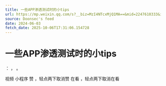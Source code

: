 ```yaml
---
title: 一些APP渗透测试时的小tips
url: https://mp.weixin.qq.com/s?__biz=MzI4NTcxMjQ1MA==&mid=2247610333&idx=1&sn=f0b8828b4c2948e9bb8011c8c3a51602
source: Doonsec's feed
date: 2024-06-03
fetch_date: 2025-10-06T17:31:06.154728
---
```


# 一些APP渗透测试时的小tips

：
，
。

视频
小程序
赞
，轻点两下取消赞
在看
，轻点两下取消在看